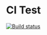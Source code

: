 # CI Test

[![Build status](https://ci.appveyor.com/api/projects/status/qk0hhmymtvhiaiu7?svg=true)](https://ci.appveyor.com/project/DmitryPopov1985/unit-test)